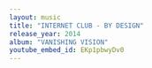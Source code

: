 ```yaml
---
layout: music
title: "INTERNET CLUB - BY DESIGN"
release_year: 2014
album: "VANISHING VISION"
youtube_embed_id: EKp1pbwyDv0
---
```

